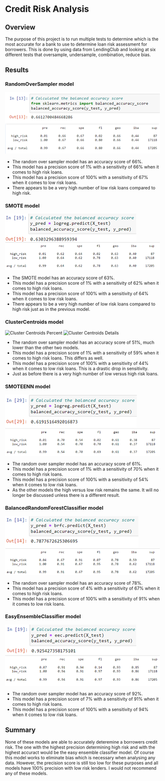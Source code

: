 # Credit Risk Analysis
## Overview
The purpose of this project is to run multiple tests to determine which is the most accurate for a bank to use to determine loan risk assessment for borrowers. This is done by using data from LendingClub and looking at six different tests that oversample, undersample, combination, reduce bias.

## Results

### RandomOverSampler model

![Random Over Sampler Percent](resources/Randomoverpercent.png)
![Random Over Sampler Details](resources/Randomoverdetails.png)

* The random over sampler model has an accuracy score of 66%.
* This model has a precision score of 1% with a sensitivity of 66% when it comes to high risk loans.
* This model has a precision score of 100% with a sensitivity of 67% when it comes to low risk loans.
* There appears to be a very high number of low risk loans compared to high risk.

### SMOTE model

![SMOTE Percent](resources/SmotePercent.png)
![SMOTE Details](resources/SMOTEdetails.png)

* The SMOTE model has an accuracy score of 63%.
* This model has a precision score of 1% with a sensitivity of 62% when it comes to high risk loans.
* This model has a precision score of 100% with a sensitivity of 64% when it comes to low risk loans.
* There appears to be a very high number of low risk loans compared to high risk just as in the previous model.

### ClusterCentroids model

![Cluster Centroids Percent](resources/Clustercentroidpercent.png)
![Cluster Centroids Details](resources/Clustercentroiddetails.png)

* The random over sampler model has an accuracy score of 51%, much lower than the other two models.
* This model has a precision score of 1% with a sensitivity of 59% when it comes to high risk loans. This differs as well.
* This model has a precision score of 100% with a sensitivity of 44% when it comes to low risk loans. This is a drastic drop in sensitivity.
* Just as before there is a very high number of low versus high risk loans.

### SMOTEENN model

![SMOTEENN Percent](resources/SMOTEENpercent.png)
![SMOTEENN Details](resources/SMOTEENDETAILS.png)

* The random over sampler model has an accuracy score of 61%.
* This model has a precision score of 1% with a sensitivity of 70% when it comes to high risk loans.
* This model has a precision score of 100% with a sensitivity of 54% when it comes to low risk loans.
* As the other models the high versus low risk remains the same. It will no longer be discussed unless there is a different result.

### BalancedRandomForestClassifier model

![Balanced Percent](resources/Balancedrandompercetn.png)
![Balanced Details](resources/Balancedrandomdetails.png)

* The random over sampler model has an accuracy score of 78%.
* This model has a precision score of 4% with a sensitivity of 67% when it comes to high risk loans.
* This model has a precision score of 100% with a sensitivity of 91% when it comes to low risk loans.

### EasyEnsembleClassifier model

![Easy Ensemble Percent](resources/Easypercent.png)
![Easy Ensemble Details](resources/Easydetails.png)

* The random over sampler model has an accuracy score of 92%.
* This model has a precision score of 7% with a sensitivity of 91% when it comes to high risk loans.
* This model has a precision score of 100% with a sensitivity of 94% when it comes to low risk loans.

## Summary
None of these models are able to accurately deteremine a borrowers credit risk. The one with the highest precision determining high risk and with the highest accuract would be the easy ensemble classifier model. Of course this model works to eliminate bias which is necessary when analysing any data. However, the precision score is still too low for these purposes and all models have 100% precision with low risk lenders. I would not recommend any of these models.
